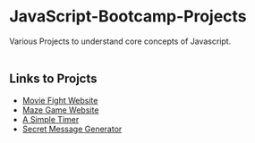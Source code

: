 # JavaScript-Bootcamp-Projects

Various Projects to understand core concepts of Javascript.
<br/><br/>
## Links to Projcts

- [Movie Fight Website](https://hastisutaria.github.io/Javascript-Bootcamp-projects/movie/index.html)
- [Maze Game Website](https://hastisutaria.github.io/Javascript-Bootcamp-projects/maze/index.html)
- [A Simple Timer](https://hastisutaria.github.io/JavaScript-Bootcamp-Projects/timer/index.html)
- [Secret Message Generator](https://hastisutaria.github.io/JavaScript-Bootcamp-Projects/secretMsg/index.html)
